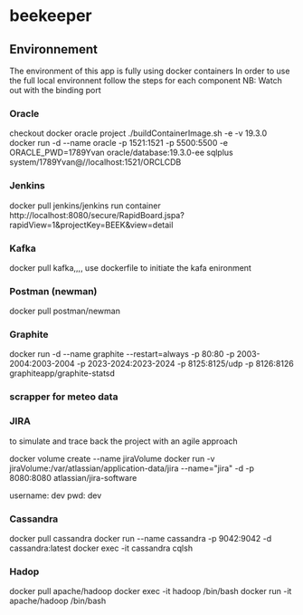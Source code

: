 # beekeeper

## Environnement
The environment of this app is fully using docker containers
In order to use the full local environnent follow the steps for each component
NB: Watch out with the binding port
### Oracle
checkout docker oracle project
./buildContainerImage.sh -e -v 19.3.0
docker run -d --name oracle -p 1521:1521 -p 5500:5500 -e ORACLE_PWD=1789Yvan oracle/database:19.3.0-ee
sqlplus system/1789Yvan@//localhost:1521/ORCLCDB

### Jenkins
docker pull jenkins/jenkins
run container
http://localhost:8080/secure/RapidBoard.jspa?rapidView=1&projectKey=BEEK&view=detail

### Kafka
docker pull kafka,,,,
use dockerfile to initiate the kafa enironment

### Postman (newman)
docker pull postman/newman

### Graphite 
docker run -d --name graphite --restart=always -p 80:80 -p 2003-2004:2003-2004 -p 2023-2024:2023-2024 -p 8125:8125/udp -p 8126:8126 graphiteapp/graphite-statsd

### scrapper for  meteo data

### JIRA
to simulate and trace back the project with an agile approach

docker volume create --name jiraVolume
docker run -v jiraVolume:/var/atlassian/application-data/jira --name="jira" -d -p 8080:8080 atlassian/jira-software

username: dev
pwd: dev

### Cassandra
docker pull cassandra
docker run --name cassandra -p 9042:9042 -d cassandra:latest
docker exec -it cassandra cqlsh

### Hadop
docker pull apache/hadoop
docker exec -it hadoop /bin/bash
docker run -it apache/hadoop /bin/bash